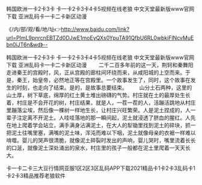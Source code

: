 韩国欧洲一卡2卡3卡
卡一卡2卡3卡4卡5视频在线老狼
中文天堂最新版www官网下载
亚洲乱码卡一卡二卡新区动漫


《/内/部/观/看/地/址👉http://www.baidu.com/link?url=PImL9pnrcnEBTZd0DJwE1moEyQXs0YpuTA91QfbU6RL0wbkiFlNcvMuEbn0iJT6n&wd》--

韩国欧洲一卡2卡3卡
卡一卡2卡3卡4卡5视频在线老狼
中文天堂最新版www官网下载
亚洲乱码卡一卡二卡新区动漫
　　二千二百多年前的这一天，荆轲和秦舞阳走进秦王的宫殿时，风，正从宫殿的廊柱间环绕而来，从咸阳城的上空而来。于是，秦王，始皇帝，必然地正等在宫殿里。一个故事发生了，同时，这个故事在发生的时刻，也走向了结束。是的，是故事总要结束。
　　山分土石两种，这里的山土厚，树下草底，绵厚的红土黄土堆出磅礴的气势。村庄就在土的最厚处生长着，村庄是不会开花的树，村庄结果，就是人，一茬一茬的人，活蹦活跳地从村庄里蹦落尘埃，然后像一棵树一样地生长，让村庄兴旺繁荣。人是泥土捏成的，人一辈子注定离不开泥土。人哇哇落地的那一瞬间起，泥土就浸透了脐血的腥红。人先在地上爬着学会站立，满手满身沾满泥土，在大人的犁锄里找到泥土的碎块，抓一把泥土往嘴里塞，满嘴的泥土味，浑沌而难以下咽，泥土就像母亲的衣裾一样难以啃噬。婴儿的哭声很清脆，就像泥土碎裂时发出的声响，婴儿哭时，嘴里流着长长的口涎，就像泥土深处涌出的泉水，村庄里的孩子一般都在泥土里爬着一天天长大。





卡一卡二卡三大豆行情网亚服1区2区3区乱码APP下载2021精品卡1卡2卡3乱码卡1卡2卡3精品推荐老狼软件
